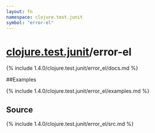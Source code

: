 ```yaml
---
layout: fn
namespace: clojure.test.junit
symbol: "error-el"
---
```


# [clojure.test.junit](../)/error-el

{% include 1.4.0/clojure.test.junit/error_el/docs.md %}

##Examples

{% include 1.4.0/clojure.test.junit/error_el/examples.md %}
## Source
{% include 1.4.0/clojure.test.junit/error_el/src.md %}

